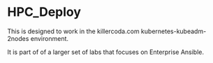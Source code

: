 # HPC_Deploy

This is designed to work in the killercoda.com kubernetes-kubeadm-2nodes environment.

It is part of of a larger set of labs that focuses on Enterprise Ansible.
